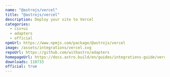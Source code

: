 ```yaml
---
name: "@astrojs/vercel"
title: "@astrojs/vercel"
description: Deploy your site to Vercel
categories:
  - css+ui
  - adapters
  - official
npmUrl: https://www.npmjs.com/package/@astrojs/vercel
image: /assets/integrations/vercel.svg
repoUrl: https://github.com/withastro/adapters
homepageUrl: https://docs.astro.build/en/guides/integrations-guide/vercel/
downloads: 110733
official: true
---
```

